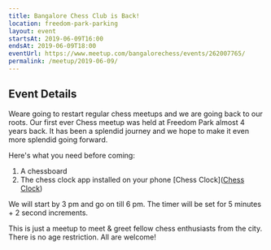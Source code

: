 ```yaml
---
title: Bangalore Chess Club is Back!
location: freedom-park-parking
layout: event
startsAt: 2019-06-09T16:00
endsAt: 2019-06-09T18:00
eventUrl: https://www.meetup.com/bangalorechess/events/262007765/
permalink: /meetup/2019-06-09/
---
```

## Event Details
Weare going to restart regular chess meetups and we are going back to our roots. Our first ever Chess meetup was held at Freedom Park almost 4 years back. It has been a splendid journey and we hope to make it even more splendid going forward.

Here's what you need before coming:
1. A chessboard
2. The chess clock app installed on your phone
[Chess Clock]([Chess Clock](https://play.google.com/store/apps/details?id=com.chess.clock))

We will start by 3 pm and go on till 6 pm. The timer will be set for 5 minutes + 2 second increments.

This is just a meetup to meet & greet fellow chess enthusiasts from the city. There is no age restriction. All are welcome!
